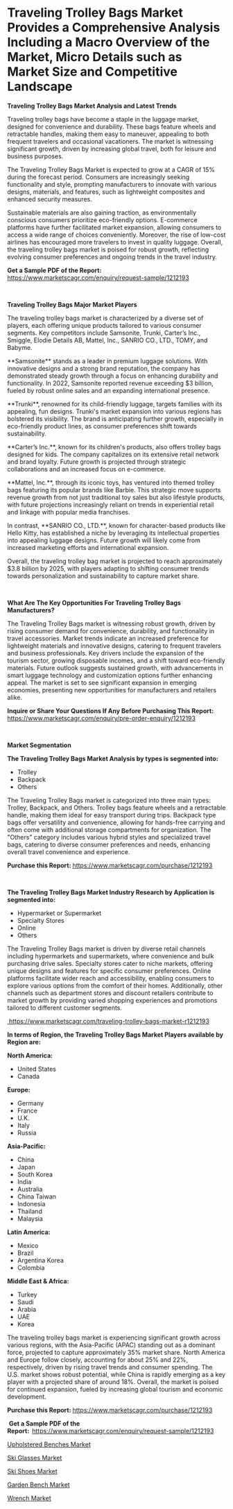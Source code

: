 <p><h1>Traveling Trolley Bags Market Provides a Comprehensive Analysis Including a Macro Overview of the Market, Micro Details such as Market Size and Competitive Landscape</h1></p><p><strong>Traveling Trolley Bags Market Analysis and Latest Trends</strong></p>
<p><p>Traveling trolley bags have become a staple in the luggage market, designed for convenience and durability. These bags feature wheels and retractable handles, making them easy to maneuver, appealing to both frequent travelers and occasional vacationers. The market is witnessing significant growth, driven by increasing global travel, both for leisure and business purposes. </p><p>The Traveling Trolley Bags Market is expected to grow at a CAGR of 15% during the forecast period. Consumers are increasingly seeking functionality and style, prompting manufacturers to innovate with various designs, materials, and features, such as lightweight composites and enhanced security measures. </p><p>Sustainable materials are also gaining traction, as environmentally conscious consumers prioritize eco-friendly options. E-commerce platforms have further facilitated market expansion, allowing consumers to access a wide range of choices conveniently. Moreover, the rise of low-cost airlines has encouraged more travelers to invest in quality luggage. Overall, the traveling trolley bags market is poised for robust growth, reflecting evolving consumer preferences and ongoing trends in the travel industry.</p></p>
<p><strong>Get a Sample PDF of the Report:&nbsp;</strong> <a href="https://www.marketscagr.com/enquiry/request-sample/1212193?utm_campaign=1265&utm_medium=2&utm_source=Github&utm_content=ia&utm_term=06102024&utm_id=traveling-trolley-bags">https://www.marketscagr.com/enquiry/request-sample/1212193</a></p>
<p>&nbsp;</p>
<p><strong>Traveling Trolley Bags Major Market Players</strong></p>
<p><p>The traveling trolley bags market is characterized by a diverse set of players, each offering unique products tailored to various consumer segments. Key competitors include Samsonite, Trunki, Carter’s Inc., Smiggle, Elodie Details AB, Mattel, Inc., SANRIO CO., LTD., TOMY, and Babyme.</p><p>**Samsonite** stands as a leader in premium luggage solutions. With innovative designs and a strong brand reputation, the company has demonstrated steady growth through a focus on enhancing durability and functionality. In 2022, Samsonite reported revenue exceeding $3 billion, fueled by robust online sales and an expanding international presence.</p><p>**Trunki**, renowned for its child-friendly luggage, targets families with its appealing, fun designs. Trunki's market expansion into various regions has bolstered its visibility. The brand is anticipating further growth, especially in eco-friendly product lines, as consumer preferences shift towards sustainability.</p><p>**Carter’s Inc.**, known for its children's products, also offers trolley bags designed for kids. The company capitalizes on its extensive retail network and brand loyalty. Future growth is projected through strategic collaborations and an increased focus on e-commerce.</p><p>**Mattel, Inc.**, through its iconic toys, has ventured into themed trolley bags featuring its popular brands like Barbie. This strategic move supports revenue growth from not just traditional toy sales but also lifestyle products, with future projections increasingly reliant on trends in experiential retail and linkage with popular media franchises.</p><p>In contrast, **SANRIO CO., LTD.**, known for character-based products like Hello Kitty, has established a niche by leveraging its intellectual properties into appealing luggage designs. Future growth will likely come from increased marketing efforts and international expansion.</p><p>Overall, the traveling trolley bag market is projected to reach approximately $3.8 billion by 2025, with players adapting to shifting consumer trends towards personalization and sustainability to capture market share.</p></p>
<p>&nbsp;</p>
<p><strong>What Are The Key Opportunities For Traveling Trolley Bags Manufacturers?</strong></p>
<p><p>The Traveling Trolley Bags market is witnessing robust growth, driven by rising consumer demand for convenience, durability, and functionality in travel accessories. Market trends indicate an increased preference for lightweight materials and innovative designs, catering to frequent travelers and business professionals. Key drivers include the expansion of the tourism sector, growing disposable incomes, and a shift toward eco-friendly materials. Future outlook suggests sustained growth, with advancements in smart luggage technology and customization options further enhancing appeal. The market is set to see significant expansion in emerging economies, presenting new opportunities for manufacturers and retailers alike.</p></p>
<p><strong>Inquire or Share Your Questions If Any Before Purchasing This Report:</strong> <a href="https://www.marketscagr.com/enquiry/pre-order-enquiry/1212193?utm_campaign=1265&utm_medium=2&utm_source=Github&utm_content=ia&utm_term=06102024&utm_id=traveling-trolley-bags">https://www.marketscagr.com/enquiry/pre-order-enquiry/1212193</a></p>
<p>&nbsp;</p>
<p><strong>Market Segmentation</strong></p>
<p><strong>The Traveling Trolley Bags Market Analysis by types is segmented into:</strong></p>
<p><ul><li>Trolley</li><li>Backpack</li><li>Others</li></ul></p>
<p><p>The Traveling Trolley Bags market is categorized into three main types: Trolley, Backpack, and Others. Trolley bags feature wheels and a retractable handle, making them ideal for easy transport during trips. Backpack type bags offer versatility and convenience, allowing for hands-free carrying and often come with additional storage compartments for organization. The "Others" category includes various hybrid styles and specialized travel bags, catering to diverse consumer preferences and needs, enhancing overall travel convenience and experience.</p></p>
<p><strong>Purchase this Report:&nbsp;</strong><a href="https://www.marketscagr.com/purchase/1212193?utm_campaign=1265&utm_medium=2&utm_source=Github&utm_content=ia&utm_term=06102024&utm_id=traveling-trolley-bags">https://www.marketscagr.com/purchase/1212193</a></p>
<p>&nbsp;</p>
<p><strong>The Traveling Trolley Bags Market Industry Research by Application is segmented into:</strong></p>
<p><ul><li>Hypermarket or Supermarket</li><li>Specialty Stores</li><li>Online</li><li>Others</li></ul></p>
<p><p>The Traveling Trolley Bags market is driven by diverse retail channels including hypermarkets and supermarkets, where convenience and bulk purchasing drive sales. Specialty stores cater to niche markets, offering unique designs and features for specific consumer preferences. Online platforms facilitate wider reach and accessibility, enabling consumers to explore various options from the comfort of their homes. Additionally, other channels such as department stores and discount retailers contribute to market growth by providing varied shopping experiences and promotions tailored to different customer segments.</p></p>
<p><a href="https://www.marketscagr.com/traveling-trolley-bags-market-r1212193?utm_campaign=1265&utm_medium=2&utm_source=Github&utm_content=ia&utm_term=06102024&utm_id=traveling-trolley-bags">&nbsp;https://www.marketscagr.com/traveling-trolley-bags-market-r1212193</a></p>
<p><strong>In terms of Region, the Traveling Trolley Bags Market Players available by Region are:</strong></p>
<p>
    <p> <strong> North America: </strong>
        <ul>
            <li>United States</li>
            <li>Canada</li>
        </ul>
        </p> 
    <p> <strong> Europe: </strong>
        <ul>
            <li>Germany</li>
            <li>France</li>
            <li>U.K.</li>
            <li>Italy</li>
            <li>Russia</li>
        </ul>
        </p> 
    <p> <strong> Asia-Pacific: </strong>
        <ul>
            <li>China</li>
            <li>Japan</li>
            <li>South Korea</li>
            <li>India</li>
            <li>Australia</li>
            <li>China Taiwan</li>
            <li>Indonesia</li>
            <li>Thailand</li>
            <li>Malaysia</li>
        </ul>
        </p> 
    <p> <strong> Latin America: </strong>
        <ul>
            <li>Mexico</li>
            <li>Brazil</li>
            <li>Argentina Korea</li>
            <li>Colombia</li>
        </ul>
        </p> 
    <p> <strong> Middle East & Africa: </strong>
        <ul>
            <li>Turkey</li>
            <li>Saudi</li>
            <li>Arabia</li>
            <li>UAE</li>
            <li>Korea</li>
        </ul>
    </p>
    </p>
<p><p>The traveling trolley bags market is experiencing significant growth across various regions, with the Asia-Pacific (APAC) standing out as a dominant force, projected to capture approximately 35% market share. North America and Europe follow closely, accounting for about 25% and 22%, respectively, driven by rising travel trends and consumer spending. The U.S. market shows robust potential, while China is rapidly emerging as a key player with a projected share of around 18%. Overall, the market is poised for continued expansion, fueled by increasing global tourism and economic development.</p></p>
<p><strong>Purchase this Report: </strong><a href="https://www.marketscagr.com/purchase/1212193?utm_campaign=1265&utm_medium=2&utm_source=Github&utm_content=ia&utm_term=06102024&utm_id=traveling-trolley-bags">https://www.marketscagr.com/purchase/1212193</a></p>
<p>&nbsp;<strong>Get a Sample PDF of the Report:&nbsp;&nbsp;</strong><a href="https://www.marketscagr.com/enquiry/request-sample/1212193?utm_campaign=1265&utm_medium=2&utm_source=Github&utm_content=ia&utm_term=06102024&utm_id=traveling-trolley-bags">https://www.marketscagr.com/enquiry/request-sample/1212193</a></p>
<p><strong></strong></p>
<p><p><a href="https://www.linkedin.com/pulse/insights-upholstered-benches-industry-market-financial-status-uca4c?utm_campaign=1265&utm_medium=2&utm_source=Github&utm_content=ia&utm_term=06102024&utm_id=traveling-trolley-bags">Upholstered Benches Market</a></p><p><a href="https://www.linkedin.com/pulse/ski-glasses-market-global-share-ranking-overall-sales-demand-ksicc?utm_campaign=1265&utm_medium=2&utm_source=Github&utm_content=ia&utm_term=06102024&utm_id=traveling-trolley-bags">Ski Glasses Market</a></p><p><a href="https://www.linkedin.com/pulse/emerging-technologies-reshaping-ski-shoes-market-impact-assessment-lmo4c?utm_campaign=1265&utm_medium=2&utm_source=Github&utm_content=ia&utm_term=06102024&utm_id=traveling-trolley-bags">Ski Shoes Market</a></p><p><a href="https://www.linkedin.com/pulse/future-garden-bench-market-global-forecast-trends-2024-2031-98pac?utm_campaign=1265&utm_medium=2&utm_source=Github&utm_content=ia&utm_term=06102024&utm_id=traveling-trolley-bags">Garden Bench Market</a></p><p><a href="https://www.linkedin.com/pulse/global-wrench-industry-research-report-competitive-landscape-s8h1f?utm_campaign=1265&utm_medium=2&utm_source=Github&utm_content=ia&utm_term=06102024&utm_id=traveling-trolley-bags">Wrench Market</a></p></p>